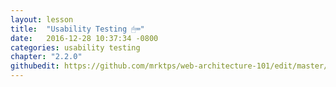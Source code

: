 ```yaml
---
layout: lesson
title:  "Usability Testing 🖱⌨️"
date:   2016-12-28 10:37:34 -0800
categories: usability testing
chapter: "2.2.0"
githubedit: https://github.com/mrktps/web-architecture-101/edit/master/_unit_2/2.2.0-usability-testing.markdown
---
```


